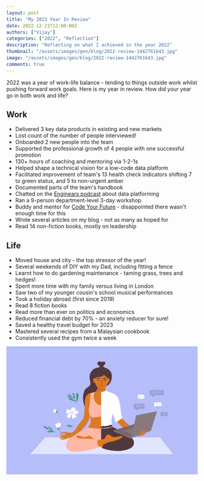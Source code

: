 ```yaml
---
layout: post
title: "My 2022 Year In Review"
date: 2022-12-21T12:00:00Z
authors: ["Vijay"]
categories: ["2022", "Reflection"]
description: "Reflecting on what I achieved in the year 2022"
thumbnail: "/assets/images/gen/blog/2022-review-1442761643.jpg"
image: "/assets/images/gen/blog/2022-review-1442761643.jpg"
comments: true
---
```


2022 was a year of work-life balance - tending to things outside work whilst pushing forward work goals. Here is my year in review. How did your year go in both work and life?

## Work
- Delivered 3 key data products in existing and new markets
- Lost count of the number of people interviewed!
- Onboarded 2 new people into the team
- Supported the professional growth of 4 people with one successful promotion
- 130+ hours of coaching and mentoring via 1-2-1s
- Helped shape a technical vision for a low-code data platform
- Facilitated improvement of team's 13 health check indicators shifting 7 to green status, and 5 to non-urgent amber
- Documented parts of the team's handbook
- Chatted on the [Enginears podcast](https://www.youtube.com/watch?v=OBLqKLrCUmA) about  data platforming
- Ran a 9-person department-level 3-day workshop
- Buddy and mentor for [Code Your Future](https://codeyourfuture.io/) - disappointed there wasn't enough time for this
- Wrote several articles on my blog - not as many as hoped for
- Read 14 non-fiction books, mostly on leadership

## Life
- Moved house and city - the top stressor of the year!
- Several weekends of DIY with my Dad, including fitting a fence
- Learnt how to do gardening maintenance - taming grass, trees and hedges!
- Spent more time with my family versus living in London
- Saw two of my younger cousin's school musical performances
- Took a holiday abroad (first since 2019)
- Read 8 fiction books
- Read more than ever on politics and economics
- Reduced financial debt by 70% - an anxiety reducer for sure!
- Saved a healthy travel budget for 2023
- Mastered several recipes from a Malaysian cookbook
- Consistently used the gym twice a week

![image info](/assets/images/gen/blog/work-life-balance-iStock-1365669010.jpg)
